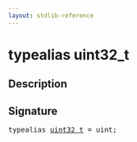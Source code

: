 ```yaml
---
layout: stdlib-reference
---
```


# typealias uint32\_t

## Description



## Signature

<pre>
<span class='code_keyword'>typealias</span> <a href="/stdlib-reference/types/uint32_t" class="code_type">uint32_t</a> = <span class="code_keyword">uint</span>;
</pre>

